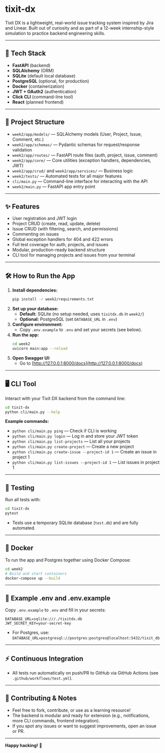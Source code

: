 # tixit-dx

Tixit DX is a lightweight, real-world issue tracking system inspired by Jira and Linear. Built out of curiosity and as part of a 12-week internship-style simulation to practice backend engineering skills.

---

## 🚀 Tech Stack

- **FastAPI** (backend)
- **SQLAlchemy** (ORM)
- **SQLite** (default local database)
- **PostgreSQL** (optional, for production)
- **Docker** (containerization)
- **JWT + OAuth2** (authentication)
- **Click CLI** (command-line tool)
- **React** (planned frontend)

---

## 📁 Project Structure

- `week2/app/models/` — SQLAlchemy models (User, Project, Issue, Comment, etc.)
- `week2/app/schemas/` — Pydantic schemas for request/response validation
- `week2/app/routes/` — FastAPI route files (auth, project, issue, comment)
- `week2/app/core/` — Core utilities (exception handlers, dependencies, JWT)
- `week2/app/crud/` and `week2/app/services/` — Business logic
- `week2/tests/` — Automated tests for all major features
- `cli/main.py` — Command-line interface for interacting with the API
- `week2/main.py` — FastAPI app entry point

---

## ✨ Features

- User registration and JWT login
- Project CRUD (create, read, update, delete)
- Issue CRUD (with filtering, search, and permissions)
- Commenting on issues
- Global exception handlers for 404 and 422 errors
- Full test coverage for auth, projects, and issues
- Modular, production-ready backend structure
- CLI tool for managing projects and issues from your terminal

---

## 🛠️ How to Run the App

1. **Install dependencies:**
   ```bash
   pip install -r week2/requirements.txt
   ```
2. **Set up your database:**
   - **Default:** SQLite (no setup needed, uses `tixitdx.db` in `week2/`)
   - **Optional:** PostgreSQL (set `DATABASE_URL` in `.env`)
3. **Configure environment:**
   - Copy `.env.example` to `.env` and set your secrets (see below).
4. **Run the app:**
   ```bash
   cd week2
   uvicorn main:app --reload
   ```
5. **Open Swagger UI:**
   - Go to [http://127.0.0.1:8000/docs](http://127.0.0.1:8000/docs)

---

## 🖥️ CLI Tool

Interact with your Tixit DX backend from the command line:

```bash
cd tixit-dx
python cli/main.py --help
```

**Example commands:**

- `python cli/main.py ping` — Check if CLI is working
- `python cli/main.py login` — Log in and store your JWT token
- `python cli/main.py list-projects` — List all your projects
- `python cli/main.py create-project` — Create a new project
- `python cli/main.py create-issue --project-id 1` — Create an issue in project 1
- `python cli/main.py list-issues --project-id 1` — List issues in project 1

---

## 🧪 Testing

Run all tests with:

```bash
cd tixit-dx
pytest
```

- Tests use a temporary SQLite database (`test.db`) and are fully automated.

---

## 🐳 Docker

To run the app and Postgres together using Docker Compose:

```bash
cd week2
# Build and start containers
docker-compose up --build
```

---

## 🔑 Example .env and .env.example

Copy `.env.example` to `.env` and fill in your secrets:

```
DATABASE_URL=sqlite:///./tixitdx.db
JWT_SECRET_KEY=your-secret-key
```

- For Postgres, use: `DATABASE_URL=postgresql://postgres:postgres@localhost:5432/tixit_db`

---

## ⚡ Continuous Integration

- All tests run automatically on push/PR to GitHub via GitHub Actions (see `.github/workflows/test.yml`).

---

## 🤝 Contributing & Notes

- Feel free to fork, contribute, or use as a learning resource!
- The backend is modular and ready for extension (e.g., notifications, more CLI commands, frontend integration).
- If you spot any issues or want to suggest improvements, open an issue or PR.

---

**Happy hacking!** 🚀
